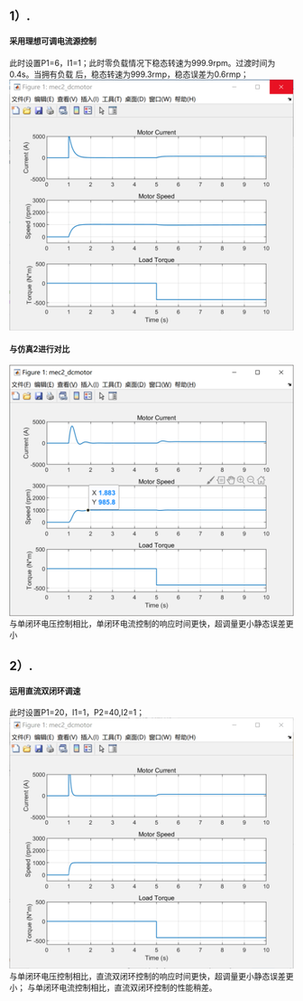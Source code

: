 ## 1）.
#### 采用理想可调电流源控制
此时设置P1=6，I1=1；此时零负载情况下稳态转速为999.9rpm。过渡时间为0.4s。当拥有负载
后，稳态转速为999.3rmp，稳态误差为0.6rmp；
![avatar](https://github.com/assassinzhj/homework/blob/master/U201610725/理想电流源P6I1.png)
#### 与仿真2进行对比
![avatar](https://github.com/assassinzhj/homework/blob/master/U201610725/PI.png)
与单闭环电压控制相比，单闭环电流控制的响应时间更快，超调量更小静态误差更小

## 2）.
#### 运用直流双闭环调速
此时设置P1=20，I1=1，P2=40,I2=1；
![avatar](https://github.com/assassinzhj/homework/blob/master/U201610725/双闭环P20I1P40I1.png)
与单闭环电压控制相比，直流双闭环控制的响应时间更快，超调量更小静态误差更小；
与单闭环电流控制相比，直流双闭环控制的性能稍差。
